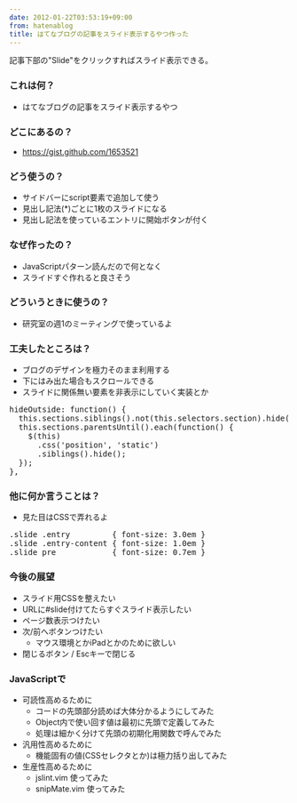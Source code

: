 ```yaml
---
date: 2012-01-22T03:53:19+09:00
from: hatenablog
title: はてなブログの記事をスライド表示するやつ作った
---
```


<p>記事下部の"Slide"をクリックすればスライド表示できる。</p>

<div class="section">
    <h3>これは何？</h3>

<ul>
<li>はてなブログの記事をスライド表示するやつ</li>
</ul>
</div>
<div class="section">
    <h3>どこにあるの？</h3>

<ul>
<li><a href="https://gist.github.com/1653521">https://gist.github.com/1653521</a></li>
</ul>
</div>
<div class="section">
    <h3>どう使うの？</h3>

<ul>
<li>サイドバーにscript要素で追加して使う</li>
<li>見出し記法(*)ごとに1枚のスライドになる</li>
<li>見出し記法を使っているエントリに開始ボタンが付く</li>
</ul>
</div>
<div class="section">
    <h3>なぜ作ったの？</h3>

<ul>
<li>JavaScriptパターン読んだので何となく</li>
<li>スライドすぐ作れると良さそう</li>
</ul>
</div>
<div class="section">
    <h3>どういうときに使うの？</h3>

<ul>
<li>研究室の週1のミーティングで使っているよ</li>
</ul>
</div>
<div class="section">
    <h3>工夫したところは？</h3>

<ul>
<li>ブログのデザインを極力そのまま利用する</li>
<li>下にはみ出た場合もスクロールできる</li>
<li>スライドに関係無い要素を非表示にしていく実装とか</li>
</ul>
    <pre class="code lang-txt" data-lang="txt">hideOutside: function() {
  this.sections.siblings().not(this.selectors.section).hide();
  this.sections.parentsUntil().each(function() {
    $(this)
      .css('position', 'static')
      .siblings().hide();
  });
},</pre>

</div>
<div class="section">
    <h3>他に何か言うことは？</h3>

<ul>
<li>見た目はCSSで弄れるよ</li>
</ul>
    <pre class="code lang-txt" data-lang="txt">.slide .entry         { font-size: 3.0em }
.slide .entry-content { font-size: 1.0em }
.slide pre            { font-size: 0.7em }</pre>

</div>
<div class="section">
    <h3>今後の展望</h3>

<ul>
<li>スライド用CSSを整えたい</li>
<li>URLに#slide付けてたらすぐスライド表示したい</li>
<li>ページ数表示つけたい</li>
<li>次/前へボタンつけたい
<ul>
<li>マウス環境とかiPadとかのために欲しい</li>
</ul>
</li>
<li>閉じるボタン / Escキーで閉じる</li>
</ul>
</div>
<div class="section">
    <h3>JavaScriptで</h3>

<ul>
<li>可読性高めるために
<ul>
<li>コードの先頭部分読めば大体分かるようにしてみた</li>
<li>Object内で使い回す値は最初に先頭で定義してみた</li>
<li>処理は細かく分けて先頭の初期化用関数で呼んでみた</li>
</ul>
</li>
<li>汎用性高めるために
<ul>
<li>機能固有の値(CSSセレクタとか)は極力括り出してみた</li>
</ul>
</li>
<li>生産性高めるために
<ul>
<li>jslint.vim 使ってみた</li>
<li>snipMate.vim 使ってみた</li>
</ul>
</li>
</ul>
</div>
